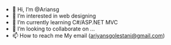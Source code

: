 - 👋 Hi, I’m @Ariansg
- 👀 I’m interested in web designing
- 🌱 I’m currently learning C#/ASP.NET MVC
- 💞️ I’m looking to collaborate on ...
- 📫 How to reach me My email (ariyansgolestani@gmail.com)

<!---
Ariansg/Ariansg is a ✨ special ✨ repository because its `README.md` (this file) appears on your GitHub profile.
You can click the Preview link to take a look at your changes.
--->
